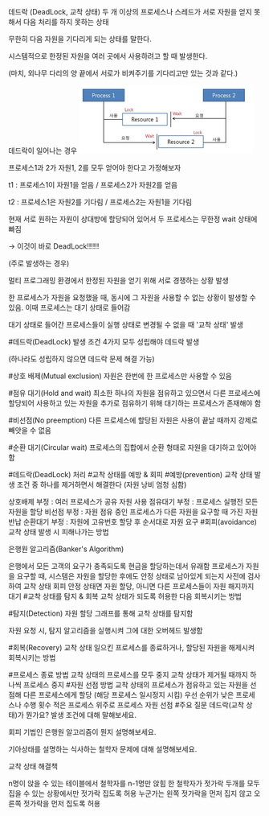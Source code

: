 데드락 (DeadLock, 교착 상태)
두 개 이상의 프로세스나 스레드가 서로 자원을 얻지 못해서 다음 처리를 하지 못하는 상태

무한히 다음 자원을 기다리게 되는 상태를 말한다.

시스템적으로 한정된 자원을 여러 곳에서 사용하려고 할 때 발생한다.

(마치, 외나무 다리의 양 끝에서 서로가 비켜주기를 기다리고만 있는 것과 같다.)


데드락이 일어나는 경우
![Alt text](image_/image-9.png)

프로세스1과 2가 자원1, 2를 모두 얻어야 한다고 가정해보자

t1 : 프로세스1이 자원1을 얻음 / 프로세스2가 자원2를 얻음

t2 : 프로세스1은 자원2를 기다림 / 프로세스2는 자원1을 기다림


현재 서로 원하는 자원이 상대방에 할당되어 있어서 두 프로세스는 무한정 wait 상태에 빠짐

→ 이것이 바로 DeadLock!!!!!!


(주로 발생하는 경우)

멀티 프로그래밍 환경에서 한정된 자원을 얻기 위해 서로 경쟁하는 상황 발생

한 프로세스가 자원을 요청했을 때, 동시에 그 자원을 사용할 수 없는 상황이 발생할 수 있음. 이때 프로세스는 대기 상태로 들어감

대기 상태로 들어간 프로세스들이 실행 상태로 변경될 수 없을 때 '교착 상태' 발생


#데드락(DeadLock) 발생 조건
4가지 모두 성립해야 데드락 발생

(하나라도 성립하지 않으면 데드락 문제 해결 가능)

#상호 배제(Mutual exclusion)
자원은 한번에 한 프로세스만 사용할 수 있음

#점유 대기(Hold and wait)
최소한 하나의 자원을 점유하고 있으면서 다른 프로세스에 할당되어 사용하고 있는 자원을 추가로 점유하기 위해 대기하는 프로세스가 존재해야 함

#비선점(No preemption)
다른 프로세스에 할당된 자원은 사용이 끝날 때까지 강제로 빼앗을 수 없음

#순환 대기(Circular wait)
프로세스의 집합에서 순환 형태로 자원을 대기하고 있어야 함


#데드락(DeadLock) 처리
#교착 상태를 예방 & 회피
#예방(prevention)
교착 상태 발생 조건 중 하나를 제거하면서 해결한다 (자원 낭비 엄청 심함)

상호배제 부정 : 여러 프로세스가 공유 자원 사용
점유대기 부정 : 프로세스 실행전 모든 자원을 할당
비선점 부정 : 자원 점유 중인 프로세스가 다른 자원을 요구할 때 가진 자원 반납
순환대기 부정 : 자원에 고유번호 할당 후 순서대로 자원 요구
#회피(avoidance)
교착 상태 발생 시 피해나가는 방법

은행원 알고리즘(Banker's Algorithm)

은행에서 모든 고객의 요구가 충족되도록 현금을 할당하는데서 유래함
프로세스가 자원을 요구할 때, 시스템은 자원을 할당한 후에도 안정 상태로 남아있게 되는지 사전에 검사하여 교착 상태 회피
안정 상태면 자원 할당, 아니면 다른 프로세스들이 자원 해지까지 대기
#교착 상태를 탐지 & 회복
교착 상태가 되도록 허용한 다음 회복시키는 방법

#탐지(Detection)
자원 할당 그래프를 통해 교착 상태를 탐지함

자원 요청 시, 탐지 알고리즘을 실행시켜 그에 대한 오버헤드 발생함

#회복(Recovery)
교착 상태 일으킨 프로세스를 종료하거나, 할당된 자원을 해제시켜 회복시키는 방법

#프로세스 종료 방법
교착 상태의 프로세스를 모두 중지
교착 상태가 제거될 때까지 하나씩 프로세스 중지
#자원 선점 방법
교착 상태의 프로세스가 점유하고 있는 자원을 선점해 다른 프로세스에게 할당 (해당 프로세스 일시정지 시킴)
우선 순위가 낮은 프로세스나 수행 횟수 적은 프로세스 위주로 프로세스 자원 선점
#주요 질문
데드락(교착 상태)가 뭔가요? 발생 조건에 대해 말해보세요.

회피 기법인 은행원 알고리즘이 뭔지 설명해보세요.

기아상태를 설명하는 식사하는 철학자 문제에 대해 설명해보세요.

교착 상태 해결책

n명이 앉을 수 있는 테이블에서 철학자를 n-1명만 앉힘
한 철학자가 젓가락 두개를 모두 집을 수 있는 상황에서만 젓가락 집도록 허용
누군가는 왼쪽 젓가락을 먼저 집지 않고 오른쪽 젓가락을 먼저 집도록 허용
